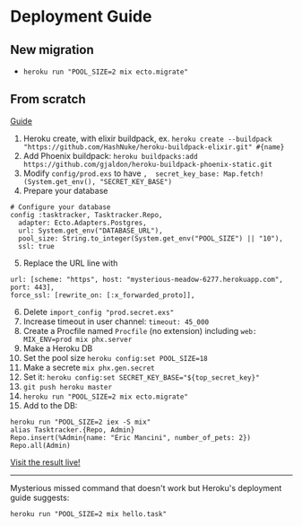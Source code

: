 # Deployment Guide

## New migration

* `heroku run "POOL_SIZE=2 mix ecto.migrate"`

## From scratch

[Guide](https://hexdocs.pm/phoenix/heroku.html)

1. Heroku create, with elixir buildpack, ex. `heroku create --buildpack "https://github.com/HashNuke/heroku-buildpack-elixir.git" #{name}`
2. Add Phoenix buildpack: `heroku buildpacks:add https://github.com/gjaldon/heroku-buildpack-phoenix-static.git`
3. Modify `config/prod.exs` to have `,  secret_key_base: Map.fetch!(System.get_env(), "SECRET_KEY_BASE")`
4. Prepare your database

```
# Configure your database
config :tasktracker, Tasktracker.Repo,
  adapter: Ecto.Adapters.Postgres,
  url: System.get_env("DATABASE_URL"),
  pool_size: String.to_integer(System.get_env("POOL_SIZE") || "10"),
  ssl: true
``` 

5. Replace the URL line with

```
url: [scheme: "https", host: "mysterious-meadow-6277.herokuapp.com", port: 443],
force_ssl: [rewrite_on: [:x_forwarded_proto]],
```

6. Delete `import_config "prod.secret.exs"`
7. Increase timeout in user channel: `timeout: 45_000`
8. Create a Procfile named `Procfile` (no extension) including `web: MIX_ENV=prod mix phx.server`
9. Make a Heroku DB
10. Set the pool size `heroku config:set POOL_SIZE=18`
11. Make a secrete `mix phx.gen.secret`
12. Set it: `heroku config:set SECRET_KEY_BASE="${top_secret_key}"`
13. `git push heroku master`
14. `heroku run "POOL_SIZE=2 mix ecto.migrate"`
15. Add to the DB: 
```
heroku run "POOL_SIZE=2 iex -S mix"
alias Tasktracker.{Repo, Admin}
Repo.insert(%Admin{name: "Eric Mancini", number_of_pets: 2})
Repo.all(Admin)
```

[Visit the result live!](https://tasktracker-eqmvii.herokuapp.com/)

- - - - - - - 

Mysterious missed command that doesn't work but Heroku's deployment guide suggests:

`heroku run "POOL_SIZE=2 mix hello.task"`